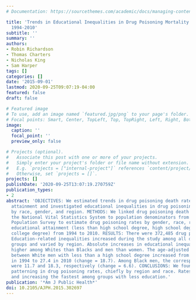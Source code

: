 ```yaml
---
# Documentation: https://sourcethemes.com/academic/docs/managing-content/

title: 'Trends in Educational Inequalities in Drug Poisoning Mortality: United States,
  1994-2010'
subtitle: ''
summary: ''
authors:
- Robin Richardson
- Thomas Charters
- Nicholas King
- Sam Harper
tags: []
categories: []
date: '2015-09-01'
lastmod: 2020-09-25T09:07:19-04:00
featured: false
draft: false

# Featured image
# To use, add an image named `featured.jpg/png` to your page's folder.
# Focal points: Smart, Center, TopLeft, Top, TopRight, Left, Right, BottomLeft, Bottom, BottomRight.
image:
  caption: ''
  focal_point: ''
  preview_only: false

# Projects (optional).
#   Associate this post with one or more of your projects.
#   Simply enter your project's folder or file name without extension.
#   E.g. `projects = ["internal-project"]` references `content/project/deep-learning/index.md`.
#   Otherwise, set `projects = []`.
projects: []
publishDate: '2020-09-25T13:07:19.270759Z'
publication_types:
- 2
abstract: 'OBJECTIVES: We estimated trends in drug poisoning death rates by educational
  attainment and investigated educational inequalities in drug poisoning mortality
  by race, gender, and region. METHODS: We linked drug poisoning death counts from
  the National Vital Statistics System to population denominators from the Current
  Population Survey to estimate drug poisoning rates by gender, race, region, and
  educational attainment (less than high school degree, high school degree, some college,
  college degree) from 1994 to 2010. RESULTS: There were 372,485 drug poisoning deaths.
  Education-related inequalities increased during the study among all demographic
  groups and varied by region. Absolute increases in educational inequalities were
  higher among Whites than Blacks and men than women. The age-adjusted rate difference
  between White men with less than a high school degree increased from 8.7 per 100,000
  in 1994 to 27.4 in 2010 (change = 18.7). Among Black men, the corresponding increases
  were 11.7 and 18.3, respectively (change = 6.6). CONCLUSIONS: We found strong educational
  patterning in drug poisoning rates, chiefly by region and race. Rates are highest
  and increasing the fastest among groups with less education.'
publication: '*Am J Public Health*'
doi: 10.2105/AJPH.2015.302697
---
```

